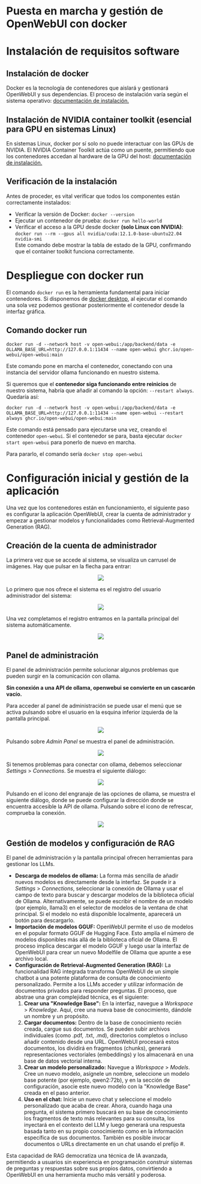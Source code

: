 

# **Puesta en marcha y gestión de OpenWebUI con docker**

# **Instalación de requisitos software**

## **Instalación de docker**

Docker es la tecnología de contenedores que aislará y gestionará OpenWebUI y sus dependencias. El proceso de instalación varía según el sistema operativo: [documentación de instalación.](https://docs.docker.com/engine/install/)


## **Instalación de NVIDIA container toolkit (esencial para GPU en sistemas Linux)**

En sistemas Linux, docker por sí solo no puede interactuar con las GPUs de NVIDIA. El NVIDIA Container Toolkit actúa como un puente, permitiendo que los contenedores accedan al hardware de la GPU del host: [documentación de instalación.](https://docs.nvidia.com/datacenter/cloud-native/container-toolkit/1.18.0/)

## **Verificación de la instalación**

Antes de proceder, es vital verificar que todos los componentes están correctamente instalados:

* Verificar la versión de Docker: `docker --version`
* Ejecutar un contenedor de prueba: `docker run hello-world`  
* Verificar el acceso a la GPU desde docker **(solo Linux con NVIDIA)**:  
 `docker run --rm --gpus all nvidia/cuda:12.1.0-base-ubuntu22.04 nvidia-smi`  
 Este comando debe mostrar la tabla de estado de la GPU, confirmando que el container toolkit funciona correctamente.

# **Despliegue con docker run**

El comando `docker run` es la herramienta fundamental para iniciar contenedores. Si disponemos de [docker desktop](https://www.docker.com/products/docker-desktop/), al ejecutar el comando una sola vez podemos gestionar posteriormente el contenedor desde la interfaz gráfica.

## **Comando docker run**

`docker run -d --network host -v open-webui:/app/backend/data -e OLLAMA_BASE_URL=http://127.0.0.1:11434 --name open-webui ghcr.io/open-webui/open-webui:main`

Este comando pone en marcha el contenedor, conectando con una instancia del servidor ollama funcionando en nuestro sistema.

Si queremos que el **contenedor siga funcionando entre reinicios** de nuestro sistema, habría que añadir al comando la opción: `--restart always`. Quedaría así:

`docker run -d --network host -v open-webui:/app/backend/data -e OLLAMA_BASE_URL=http://127.0.0.1:11434 --name open-webui --restart always ghcr.io/open-webui/open-webui:main`

Este comando está pensado para ejecutarse una vez, creando el contenedor `open-webui`. Si el contenedor se para, basta ejecutar `docker start open-webui` para ponerlo de nuevo en marcha.

Para pararlo, el comando sería `docker stop open-webui`

# **Configuración inicial y gestión de la aplicación**

Una vez que los contenedores están en funcionamiento, el siguiente paso es configurar la aplicación OpenWebUI, crear la cuenta de administrador y empezar a gestionar modelos y funcionalidades como Retrieval-Augmented Generation (RAG).

## **Creación de la cuenta de administrador**

La primera vez que se accede al sistema, se visualiza un carrusel de imágenes. Hay que pulsar en la flecha para entrar:

<div align="center"><img src="/openwebui/capturas/inicio.png"></div>

Lo primero que nos ofrece el sistema es el registro del usuario administrador del sistema:

<div align="center"><img src="/openwebui/capturas/registro_admin.png"></div>

Una vez completamos el registro entramos en la pantalla principal del sistema automáticamente.

<div align="center"><img src="/openwebui/capturas/pantalla_principal.png"></div>

## **Panel de administración**

El panel de administración permite solucionar algunos problemas que pueden surgir en la comunicación con ollama.

**Sin conexión a una API de ollama, openwebui se convierte en un cascarón vacío.**

Para acceder al panel de administración se puede usar el menú que se activa pulsando sobre el usuario en la esquina inferior izquierda de la pantalla principal.

<div align="center"><img src="/openwebui/capturas/menu_admin.png"></div>

Pulsando sobre *Admin Panel* se muestra el panel de administración.

<div align="center"><img src="/openwebui/capturas/panel_admin.png"></div>

Si tenemos problemas para conectar con ollama, debemos seleccionar *Settings* \> *Connections*. Se muestra el siguiente diálogo:

<div align="center"><img src="/openwebui/capturas/connections.png"></div>

Pulsando en el icono del engranaje de las opciones de ollama, se muestra el siguiente diálogo, donde se puede configurar la dirección donde se encuentra accesible la API de ollama. Pulsando sobre el icono de refrescar, comprueba la conexión.

<div align="center"><img src="/openwebui/capturas/ollama_config.png"></div>



## **Gestión de modelos y configuración de RAG**

El panel de administración y la pantalla principal ofrecen herramientas para gestionar los LLMs.

* **Descarga de modelos de ollama:** La forma más sencilla de añadir nuevos modelos es directamente desde la interfaz. Se puede ir a *Settings* \> *Connections*, seleccionar la conexión de Ollama y usar el campo de texto para buscar y descargar modelos de la biblioteca oficial de Ollama. Alternativamente, se puede escribir el nombre de un modelo (por ejemplo, llama3) en el selector de modelos de la ventana de chat principal. Si el modelo no está disponible localmente, aparecerá un botón para descargarlo.
* **Importación de modelos GGUF:** OpenWebUI permite el uso de modelos en el popular formato GGUF de Hugging Face. Esto amplía el número de modelos disponibles más allá de la biblioteca oficial de Ollama. El proceso implica descargar el modelo GGUF y luego usar la interfaz de OpenWebUI para crear un nuevo Modelfile de Ollama que apunte a ese archivo local.  
* **Configuración de Retrieval-Augmented Generation (RAG):** La funcionalidad RAG integrada transforma OpenWebUI de un simple chatbot a una potente plataforma de consulta de conocimiento personalizado. Permite a los LLMs acceder y utilizar información de documentos privados para responder preguntas. El proceso, que abstrae una gran complejidad técnica, es el siguiente:  
  1. **Crear una "Knowledge Base":** En la interfaz, navegue a *Workspace* \> *Knowledge*. Aquí, cree una nueva base de conocimiento, dándole un nombre y un propósito.  
  2. **Cargar documentos:** Dentro de la base de conocimiento recién creada, cargue sus documentos. Se pueden subir archivos individuales (como .pdf, .txt, .md), directorios completos o incluso añadir contenido desde una URL. OpenWebUI procesará estos documentos, los dividirá en fragmentos (chunks), generará representaciones vectoriales (embeddings) y los almacenará en una base de datos vectorial interna.  
  3. **Crear un modelo personalizado:** Navegue a *Workspace* \> *Models*. Cree un nuevo modelo, asígnele un nombre, seleccione un modelo base potente (por ejemplo, qwen2:72b), y en la sección de configuración, asocie este nuevo modelo con la "Knowledge Base" creada en el paso anterior.  
  4. **Uso en el chat:** Inicie un nuevo chat y seleccione el modelo personalizado que acaba de crear. Ahora, cuando haga una pregunta, el sistema primero buscará en su base de conocimiento los fragmentos de texto más relevantes para su consulta, los inyectará en el contexto del LLM y luego generará una respuesta basada tanto en su propio conocimiento como en la información específica de sus documentos. También es posible invocar documentos o URLs directamente en un chat usando el prefijo \#.  

Esta capacidad de RAG democratiza una técnica de IA avanzada, permitiendo a usuarios sin experiencia en programación construir sistemas de preguntas y respuestas sobre sus propios datos, convirtiendo a OpenWebUI en una herramienta mucho más versátil y poderosa.